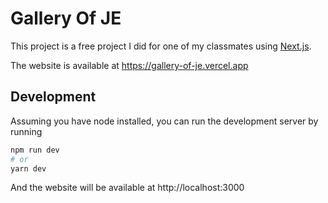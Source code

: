 # Gallery Of JE

This project is a free project I did for one of my classmates using [Next.js](https://nextjs.org/).

The website is available at https://gallery-of-je.vercel.app

## Development

Assuming you have node installed, you can run the development server by running

```bash
npm run dev
# or
yarn dev
```

And the website will be available at http://localhost:3000